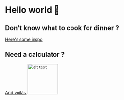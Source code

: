 # Hello world 💜
## Don't know what to cook for dinner ?
[Here's some inspo](https://github.com/Melosdias/whatDoWeEatTonight)

## Need a calculator ?
[And voilà~](https://github.com/Melosdias/AbacusV2)
<img src="https://i.pinimg.com/736x/56/2e/0a/562e0aa480536201751446cc69491ddd.jpg" alt="alt text" width="100" height="100">
  <!--
**Melosdias/Melosdias** is a ✨ _special_ ✨ repository because its `README.md` (this file) appears on your GitHub profile.

Here are some ideas to get you started:

- 🔭 I’m currently working on ...
- 🌱 I’m currently learning ...
- 👯 I’m looking to collaborate on ...
- 🤔 I’m looking for help with ...
- 💬 Ask me about ...
- 📫 How to reach me: ...
- 😄 Pronouns: ...
- ⚡ Fun fact: ...
-->
